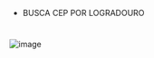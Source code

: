 - BUSCA CEP POR LOGRADOURO
#


![image](https://github.com/user-attachments/assets/49f7c898-c426-49a4-91fa-2d89f4dceb35)
